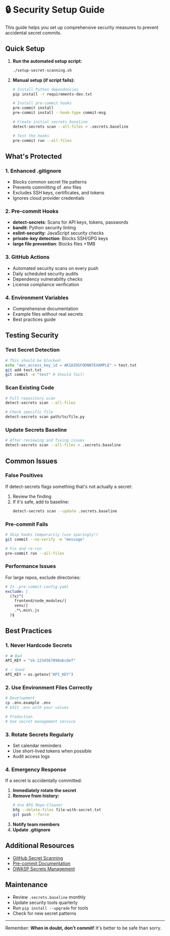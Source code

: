 # 🔒 Security Setup Guide

This guide helps you set up comprehensive security measures to prevent accidental secret commits.

## Quick Setup

1. **Run the automated setup script:**
   ```bash
   ./setup-secret-scanning.sh
   ```

2. **Manual setup (if script fails):**
   ```bash
   # Install Python dependencies
   pip install -r requirements-dev.txt
   
   # Install pre-commit hooks
   pre-commit install
   pre-commit install --hook-type commit-msg
   
   # Create initial secrets baseline
   detect-secrets scan --all-files > .secrets.baseline
   
   # Test the hooks
   pre-commit run --all-files
   ```

## What's Protected

### 1. **Enhanced .gitignore**
- Blocks common secret file patterns
- Prevents committing of .env files
- Excludes SSH keys, certificates, and tokens
- Ignores cloud provider credentials

### 2. **Pre-commit Hooks**
- **detect-secrets**: Scans for API keys, tokens, passwords
- **bandit**: Python security linting
- **eslint-security**: JavaScript security checks
- **private-key detection**: Blocks SSH/GPG keys
- **large file prevention**: Blocks files >1MB

### 3. **GitHub Actions**
- Automated security scans on every push
- Daily scheduled security audits
- Dependency vulnerability checks
- License compliance verification

### 4. **Environment Variables**
- Comprehensive documentation
- Example files without real secrets
- Best practices guide

## Testing Security

### Test Secret Detection
```bash
# This should be blocked:
echo "aws_access_key_id = AKIAIOSFODNN7EXAMPLE" > test.txt
git add test.txt
git commit -m "test" # Should fail!
```

### Scan Existing Code
```bash
# Full repository scan
detect-secrets scan --all-files

# Check specific file
detect-secrets scan path/to/file.py
```

### Update Secrets Baseline
```bash
# After reviewing and fixing issues
detect-secrets scan --all-files > .secrets.baseline
```

## Common Issues

### False Positives
If detect-secrets flags something that's not actually a secret:

1. Review the finding
2. If it's safe, add to baseline:
   ```bash
   detect-secrets scan --update .secrets.baseline
   ```

### Pre-commit Fails
```bash
# Skip hooks temporarily (use sparingly!)
git commit --no-verify -m "message"

# Fix and re-run
pre-commit run --all-files
```

### Performance Issues
For large repos, exclude directories:
```yaml
# In .pre-commit-config.yaml
exclude: |
  (?x)^(
    frontend/node_modules/|
    venv/|
    .*\.min\.js
  )$
```

## Best Practices

### 1. **Never Hardcode Secrets**
```python
# ❌ Bad
API_KEY = "sk-1234567890abcdef"

# ✅ Good
API_KEY = os.getenv("API_KEY")
```

### 2. **Use Environment Files Correctly**
```bash
# Development
cp .env.example .env
# Edit .env with your values

# Production
# Use secret management service
```

### 3. **Rotate Secrets Regularly**
- Set calendar reminders
- Use short-lived tokens when possible
- Audit access logs

### 4. **Emergency Response**
If a secret is accidentally committed:

1. **Immediately rotate the secret**
2. **Remove from history:**
   ```bash
   # Use BFG Repo-Cleaner
   bfg --delete-files file-with-secret.txt
   git push --force
   ```
3. **Notify team members**
4. **Update .gitignore**

## Additional Resources

- [GitHub Secret Scanning](https://docs.github.com/en/code-security/secret-scanning)
- [Pre-commit Documentation](https://pre-commit.com/)
- [OWASP Secrets Management](https://cheatsheetseries.owasp.org/cheatsheets/Secrets_Management_Cheat_Sheet.html)

## Maintenance

- Review `.secrets.baseline` monthly
- Update security tools quarterly
- Run `pip install --upgrade` for tools
- Check for new secret patterns

---

Remember: **When in doubt, don't commit!** It's better to be safe than sorry.
